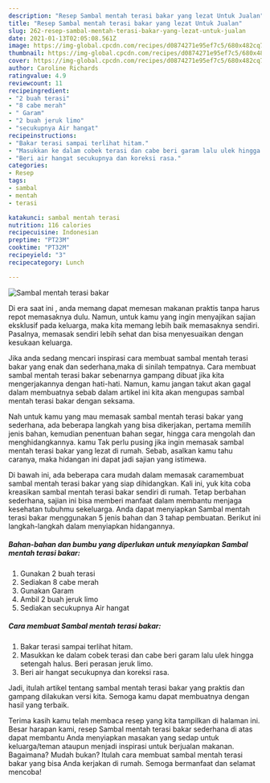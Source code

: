 ```yaml
---
description: "Resep Sambal mentah terasi bakar yang lezat Untuk Jualan"
title: "Resep Sambal mentah terasi bakar yang lezat Untuk Jualan"
slug: 262-resep-sambal-mentah-terasi-bakar-yang-lezat-untuk-jualan
date: 2021-01-13T02:05:08.561Z
image: https://img-global.cpcdn.com/recipes/d0874271e95ef7c5/680x482cq70/sambal-mentah-terasi-bakar-foto-resep-utama.jpg
thumbnail: https://img-global.cpcdn.com/recipes/d0874271e95ef7c5/680x482cq70/sambal-mentah-terasi-bakar-foto-resep-utama.jpg
cover: https://img-global.cpcdn.com/recipes/d0874271e95ef7c5/680x482cq70/sambal-mentah-terasi-bakar-foto-resep-utama.jpg
author: Caroline Richards
ratingvalue: 4.9
reviewcount: 11
recipeingredient:
- "2 buah terasi"
- "8 cabe merah"
- " Garam"
- "2 buah jeruk limo"
- "secukupnya Air hangat"
recipeinstructions:
- "Bakar terasi sampai terlihat hitam."
- "Masukkan ke dalam cobek terasi dan cabe beri garam lalu ulek hingga setengah halus. Beri perasan jeruk limo."
- "Beri air hangat secukupnya dan koreksi rasa."
categories:
- Resep
tags:
- sambal
- mentah
- terasi

katakunci: sambal mentah terasi 
nutrition: 116 calories
recipecuisine: Indonesian
preptime: "PT23M"
cooktime: "PT32M"
recipeyield: "3"
recipecategory: Lunch

---
```



![Sambal mentah terasi bakar](https://img-global.cpcdn.com/recipes/d0874271e95ef7c5/680x482cq70/sambal-mentah-terasi-bakar-foto-resep-utama.jpg)

Di era  saat ini , anda memang dapat memesan makanan praktis tanpa harus repot memasaknya dulu. Namun, untuk kamu yang ingin menyajikan sajian eksklusif pada keluarga, maka kita memang lebih baik memasaknya sendiri. Pasalnya, memasak sendiri lebih sehat dan bisa menyesuaikan dengan kesukaan keluarga.

Jika anda sedang mencari inspirasi cara membuat sambal mentah terasi bakar yang enak dan sederhana,maka di sinilah tempatnya. Cara membuat sambal mentah terasi bakar  sebenarnya gampang dibuat jika kita mengerjakannya dengan hati-hati. Namun, kamu jangan takut akan gagal dalam membuatnya 
sebab dalam artikel ini kita akan mengupas sambal mentah terasi bakar dengan seksama.  



Nah untuk kamu yang mau memasak sambal mentah terasi bakar yang sederhana, ada beberapa langkah yang bisa dikerjakan, pertama memilih jenis bahan, kemudian penentuan bahan segar, hingga cara mengolah dan menghidangkannya. kamu Tak perlu pusing jika ingin memasak sambal mentah terasi bakar yang lezat di rumah. Sebab, asalkan kamu  tahu caranya, maka hidangan ini dapat jadi sajian yang istimewa.

Di bawah ini, ada beberapa cara mudah dalam memasak caramembuat sambal mentah terasi bakar yang siap dihidangkan. Kali ini, yuk kita coba kreasikan sambal mentah terasi bakar sendiri di rumah. Tetap berbahan sederhana, sajian ini bisa memberi manfaat dalam membantu menjaga kesehatan tubuhmu sekeluarga. Anda dapat menyiapkan Sambal mentah terasi bakar menggunakan 5 jenis bahan dan 3 tahap pembuatan. Berikut ini langkah-langkah dalam menyiapkan hidangannya.

<!--inarticleads1-->

##### Bahan-bahan dan bumbu yang diperlukan untuk menyiapkan Sambal mentah terasi bakar:

1. Gunakan 2 buah terasi
1. Sediakan 8 cabe merah
1. Gunakan  Garam
1. Ambil 2 buah jeruk limo
1. Sediakan secukupnya Air hangat




<!--inarticleads2-->

##### Cara membuat Sambal mentah terasi bakar:

1. Bakar terasi sampai terlihat hitam.
1. Masukkan ke dalam cobek terasi dan cabe beri garam lalu ulek hingga setengah halus. Beri perasan jeruk limo.
1. Beri air hangat secukupnya dan koreksi rasa.




Jadi, itulah artikel tentang  sambal mentah terasi bakar  yang praktis dan gampang dilakukan versi kita. Semoga kamu dapat membuatnya dengan hasil yang terbaik. 

Terima kasih kamu telah membaca resep yang kita tampilkan di halaman ini. Besar harapan kami, resep  Sambal mentah terasi bakar sederhana di atas dapat membantu Anda menyiapkan masakan yang sedap untuk keluarga/teman ataupun menjadi inspirasi untuk berjualan makanan. Bagaimana? Mudah bukan? Itulah cara membuat sambal mentah terasi bakar yang bisa Anda kerjakan di rumah. Semoga bermanfaat dan selamat mencoba!

